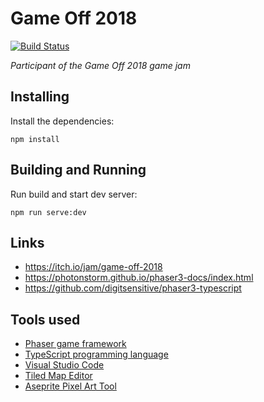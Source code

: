 # Game Off 2018

[![Build Status](https://travis-ci.com/meonwax/game-off-2018.svg?branch=master)](https://travis-ci.com/meonwax/game-off-2018)

*Participant of the Game Off 2018 game jam*

## Installing
Install the dependencies:
```
npm install
```

## Building and Running
Run build and start dev server:
```
npm run serve:dev
```

## Links
- https://itch.io/jam/game-off-2018
- https://photonstorm.github.io/phaser3-docs/index.html
- https://github.com/digitsensitive/phaser3-typescript

## Tools used
- [Phaser game framework](https://phaser.io)
- [TypeScript programming language](https://www.typescriptlang.org)
- [Visual Studio Code](https://code.visualstudio.com)
- [Tiled Map Editor](https://www.mapeditor.org)
- [Aseprite Pixel Art Tool](https://www.aseprite.org)
